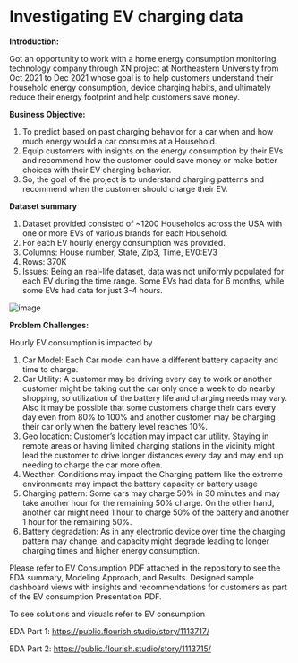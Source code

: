 # Investigating EV charging data


**Introduction:**

Got an opportunity to work with a home energy consumption monitoring technology company through XN project at Northeastern University from Oct 2021 to Dec 2021 whose goal is to help customers understand their household energy consumption, device charging habits, and ultimately reduce their energy footprint and help customers save money.

**Business Objective:**

1) To predict based on past charging behavior for a car when and how much energy would a car consumes at a Household.
2) Equip customers with insights on the energy consumption by their EVs and recommend how the customer could save money or make better choices with their EV charging behavior. 
3) So, the goal of the project is to understand charging patterns and recommend when the customer should charge their EV.

**Dataset summary**
1) Dataset provided consisted of ~1200 Households across the USA with one or more EVs of various brands for each Household. 
2) For each EV hourly energy consumption was provided. 
3) Columns: House number, State, Zip3, Time, EV0:EV3
4) Rows: 370K
5) Issues: Being an real-life dataset, data was not uniformly populated for each EV during the time range. Some EVs had data for 6 months, while some EVs had data for just 3-4 hours.

![image](https://user-images.githubusercontent.com/10954081/155168938-8907a009-5c14-41b9-8043-5437458cab40.png)

**Problem Challenges:**

Hourly EV consumption is impacted by
1) Car Model: Each Car model can have a different battery capacity and time to charge.
2) Car Utility: A customer may be driving every day to work or another customer might be taking out the car only once a week to do nearby shopping, so utilization of the battery life and charging needs may vary. Also it may be possible that some customers charge their cars every day even from 80% to 100% and another customer may be charging their car only when the battery level reaches 10%.
3) Geo location: Customer’s location may impact car utility. Staying in remote areas or having limited charging stations in the vicinity might lead the customer to drive longer distances every day and may end up needing to charge the car more often.
4) Weather: Conditions may impact the Charging pattern like the extreme environments may impact the battery capacity or battery usage
5) Charging pattern: Some cars may charge 50% in 30 minutes and may take another hour for the remaining 50% charge. On the other hand, another car might need 1 hour to charge 50% of the battery and another 1 hour for the remaining 50%.
6) Battery degradation: As in any electronic device over time the charging pattern may change, and capacity might degrade leading to longer charging times and higher energy consumption.

Please refer to EV Consumption PDF attached in the repository to see the EDA summary, Modeling Approach, and Results. Designed sample dashboard views with insights and recommendations for customers as part of the EV consumption Presentation PDF.

To see solutions and visuals refer to EV consumption

EDA Part 1: https://public.flourish.studio/story/1113717/

EDA Part 2: https://public.flourish.studio/story/1113715/
